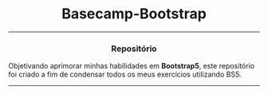 <div align="center"><h1>Basecamp-Bootstrap</h1> </div>

---
<div align="center"><h3>Repositório</h3></div>

Objetivando aprimorar minhas habilidades em **Bootstrap5**, este repositório foi criado a fim de condensar todos os meus exercícios utilizando BS5.


---
